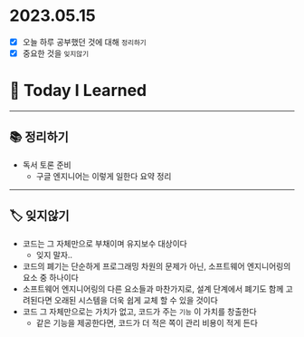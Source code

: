 # 2023.05.15

- [x] 오늘 하루 공부했던 것에 대해 `정리하기`
- [x] 중요한 것을 `잊지않기`

# 🚩 Today I Learned

---

## 📚 정리하기

- 독서 토론 준비
  - 구글 엔지니어는 이렇게 일한다 요약 정리

---

## 🏷 잊지않기

- 코드는 그 자체만으로 부채이며 유지보수 대상이다
  - 잊지 말자..
- 코드의 폐기는 단순하게 프로그래밍 차원의 문제가 아닌, 소프트웨어 엔지니어링의 요소 중 하나이다
- 소프트웨어 엔지니어링의 다른 요소들과 마찬가지로, 설계 단계에서 폐기도 함께 고려된다면 오래된 시스템을 더욱 쉽게 교체 할 수 있을 것이다
- 코드 그 자체만으로는 가치가 없고, 코드가 주는 `기능` 이 가치를 창출한다
  - 같은 기능을 제공한다면, 코드가 더 적은 쪽이 관리 비용이 적게 든다
